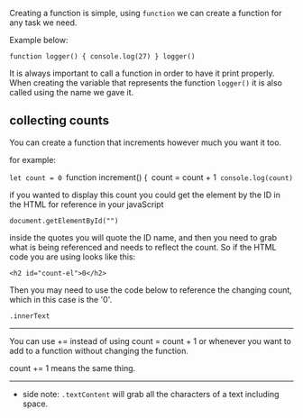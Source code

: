 Creating a function is simple, using `function` we can create a function for any task we need.

Example below:

<!-- create a function that logs out the number 27 to the console

call/invoke the function-->

<code>function logger() {
console.log(27)
}
logger()</code>

It is always important to call a function in order to have it print properly. When creating the variable that represents the function `logger()` it is also called using the name we gave it.

<h2>collecting counts</h2>
You can create a function that increments however much you want it too.

for example:


`let count = 0
`function increment() {`
`count = count + 1`
console.log(count)`	

if you wanted to display this count you could get the element by the ID in the HTML for reference in your javaScript

<code>document.getElementById("")</code>

inside the quotes you will quote the ID name, and then you need to grab what is being referenced and needs to reflect the count. So if the HTML code you are using looks like this:

`<h2 id="count-el">0</h2>`

Then you may need to use the code below to reference the changing count, which in this case is the '0'.

<code>.innerText</code>

--------------------
You can use += instead of using count = count + 1 or whenever you want to add to a function without changing the function.

count += 1 means the same thing.

----------------------------
- side note: `.textContent` will grab all the characters of a text including space.



